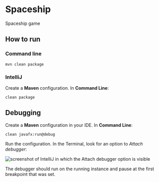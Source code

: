 # Spaceship

Spaceship game

## How to run

### Command line

`mvn clean package`

### IntelliJ

Create a **Maven** configuration. In **Command Line**:

`clean package`

## Debugging

Create a **Maven** configuration in your IDE. In **Command Line**:

`clean javafx:run@debug`

Run the configuration. In the Terminal, look for an option to *Attach debugger*:

![screenshot of IntelliJ in which the Attach debugger option is visible](https://user-images.githubusercontent.com/42688474/272014381-f278d080-2c90-4cfa-9520-4b4e22dca16f.PNG)

The debugger should run on the running instance and pause at the first breakpoint that was set.
